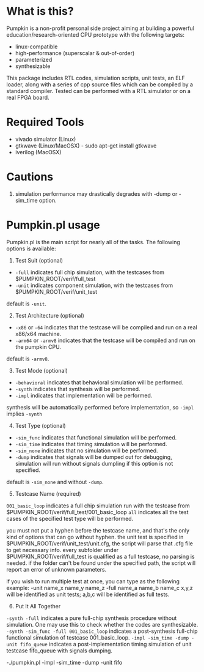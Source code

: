 # What is this?

Pumpkin is a non-profit personal side project aiming at building a powerful education/research-oriented CPU prototype with the following targets:
* linux-compatible
* high-performance (superscalar & out-of-order)
* parameterized
* synthesizable

This package includes RTL codes, simulation scripts, unit tests, an ELF loader, along with a series of cpp source files which can be compiled by a standard compiler. 
Tested can be performed with a RTL simulator or on a real FPGA board. 

# Required Tools

* vivado simulator (Linux)
* gtkwave (Linux/MacOSX)     - sudo apt-get install gtkwave
* iverilog (MacOSX)

# Cautions 
    
1. simulation performance may drastically degrades with -dump or -sim_time option.

# Pumpkin.pl usage

Pumpkin.pl is the main script for nearly all of the tasks. The following options is available: 

1. Test Suit (optional)
    
- `-full` indicates full chip simulation, with the testcases from $PUMPKIN_ROOT/verif/full_test
- `-unit` indicates component simulation, with the testcases from $PUMPKIN_ROOT/verif/unit_test
    
default is `-unit`.

2. Test Architecture (optional)
- `-x86`   or `-64`    indicates that the testcase will be compiled and run on a real x86/x64 machine.
- `-arm64` or `-armv8` indicates that the testcase will be compiled and run on the pumpkin CPU.

default is `-armv8`.

3. Test Mode (optional)

- `-behavioral` indicates that behavioral simulation will be performed.
- `-synth`      indicates that synthesis will be performed.
- `-impl`       indicates that implementation will be performed.

synthesis will be automatically performed before implementation, so `-impl` implies `-synth`

4. Test Type (optional)

- `-sim_func` indicates that functional simulation will be performed.
- `-sim_time` indicates that timing     simulation will be performed.
- `-sim_none` indicates that no         simulation will be performed.
- `-dump` indicates that signals will be dumped out for debugging, simulation will run without signals dumpling if this option is not specified.

default is `-sim_none` and without `-dump`.

5. Testcase Name (required)
    
`001_basic_loop` indicates a full chip simulation run with the testcase from $PUMPKIN_ROOT/verif/full_test/001_basic_loop
`all`		 indicates all the test cases of the specified test type will be performed.
    
you must not put a hyphen before the testcase name, and that's the only kind of options that can go without hyphen.
the unit test is specified in $PUMPKIN_ROOT/verif/unit_test/unit.cfg, the script will parse that .cfg file to get necessary info.
every subfolder under $PUMPKIN_ROOT/verif/full_test is qualified as a full testcase, no parsing is needed.
if the folder can't be found under the specified path, the script will report an error of unknown parameters.
    
if you wish to run multiple test at once, you can type as the following example: -unit name_x name_y name_z -full name_a name_b name_c
x,y,z will be identified as unit tests; a,b,c will be identified as full tests.

6. Put It All Together

`-synth -full` indicates a pure full-chip synthesis procedure without simulation. One may use this to check whether the codes are synthesizable.
`-synth -sim_func -full 001_basic_loop` indicates a post-synthesis full-chip functional simulation of testcase 001_basic_loop.
`-impl -sim_time -dump -unit fifo_queue` indicates a post-implementation timing simulation of unit testcase fifo_queue with signals dumping.

-./pumpkin.pl -impl -sim_time -dump -unit fifo
